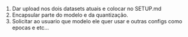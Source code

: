 1. Dar upload nos dois datasets atuais e colocar no SETUP.md
2. Encapsular parte do modelo e da quantização.
3. Solicitar ao usuario que modelo ele quer usar e outras configs como epocas e etc...
